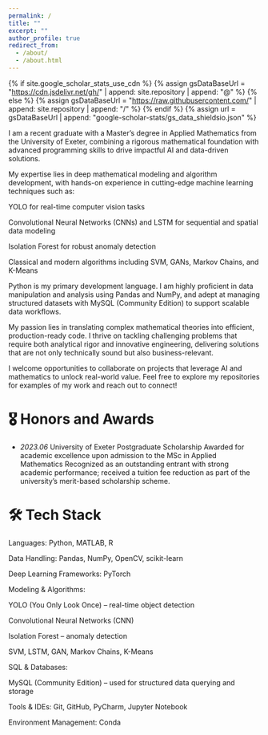 ```yaml
---
permalink: /
title: ""
excerpt: ""
author_profile: true
redirect_from: 
  - /about/
  - /about.html
---
```


{% if site.google_scholar_stats_use_cdn %}
{% assign gsDataBaseUrl = "https://cdn.jsdelivr.net/gh/" | append: site.repository | append: "@" %}
{% else %}
{% assign gsDataBaseUrl = "https://raw.githubusercontent.com/" | append: site.repository | append: "/" %}
{% endif %}
{% assign url = gsDataBaseUrl | append: "google-scholar-stats/gs_data_shieldsio.json" %}

<span class='anchor' id='about-me'></span>

I am a recent graduate with a Master’s degree in Applied Mathematics from the University of Exeter, combining a rigorous mathematical foundation with advanced programming skills to drive impactful AI and data-driven solutions.

My expertise lies in deep mathematical modeling and algorithm development, with hands-on experience in cutting-edge machine learning techniques such as:

YOLO for real-time computer vision tasks

Convolutional Neural Networks (CNNs) and LSTM for sequential and spatial data modeling

Isolation Forest for robust anomaly detection

Classical and modern algorithms including SVM, GANs, Markov Chains, and K-Means

Python is my primary development language. I am highly proficient in data manipulation and analysis using Pandas and NumPy, and adept at managing structured datasets with MySQL (Community Edition) to support scalable data workflows.

My passion lies in translating complex mathematical theories into efficient, production-ready code. I thrive on tackling challenging problems that require both analytical rigor and innovative engineering, delivering solutions that are not only technically sound but also business-relevant.

I welcome opportunities to collaborate on projects that leverage AI and mathematics to unlock real-world value. Feel free to explore my repositories for examples of my work and reach out to connect!







# 🎖 Honors and Awards
- *2023.06* University of Exeter Postgraduate Scholarship
Awarded for academic excellence upon admission to the MSc in Applied Mathematics
Recognized as an outstanding entrant with strong academic performance; received a tuition fee reduction as part of the university’s merit-based scholarship scheme.

# 🛠 Tech Stack
Languages: Python, MATLAB, R

Data Handling: Pandas, NumPy, OpenCV, scikit-learn

Deep Learning Frameworks: PyTorch

Modeling & Algorithms:

YOLO (You Only Look Once) – real-time object detection

Convolutional Neural Networks (CNN)

Isolation Forest – anomaly detection

SVM, LSTM, GAN, Markov Chains, K-Means

SQL & Databases:

MySQL (Community Edition) – used for structured data querying and storage

Tools & IDEs: Git, GitHub, PyCharm, Jupyter Notebook

Environment Management: Conda
